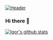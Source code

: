 [![Header](https://raw.githubusercontent.com/igorasilveira/igorasilveira/header.png "Header")](https://igorsilveira.me/)

### Hi there 👋

<!--
**igorasilveira/igorasilveira** is a ✨ _special_ ✨ repository because its `README.md` (this file) appears on your GitHub profile.

Here are some ideas to get you started:

- 🔭 I’m currently working on ...
- 🌱 I’m currently learning ...
- 👯 I’m looking to collaborate on ...
- 🤔 I’m looking for help with ...
- 💬 Ask me about ...
- 📫 How to reach me: ...
- 😄 Pronouns: ...
- ⚡ Fun fact: ...
-->

[![Igor's github stats](https://github-readme-stats.vercel.app/api?username=igorasilveira)](https://github.com/igorasilveira/github-readme-stats)

